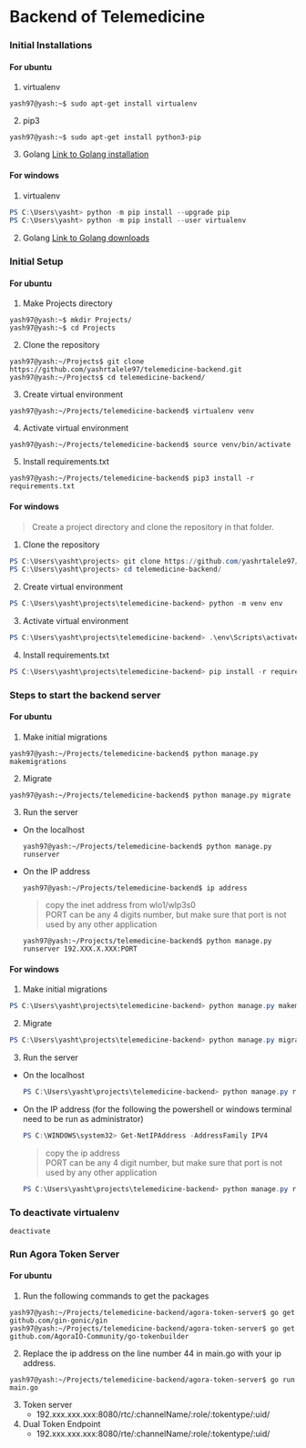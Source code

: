 # Backend of Telemedicine

### Initial Installations
#### For ubuntu
1. virtualenv
```console
yash97@yash:~$ sudo apt-get install virtualenv
```
2. pip3
```console
yash97@yash:~$ sudo apt-get install python3-pip
```
3. Golang
[Link to Golang installation](https://golang.org/doc/install)
#### For windows
1. virtualenv
```powershell
PS C:\Users\yasht> python -m pip install --upgrade pip
PS C:\Users\yasht> python -m pip install --user virtualenv
```
2. Golang
[Link to Golang downloads](https://golang.org/dl/)
### Initial Setup
#### For ubuntu
1. Make Projects directory
```console
yash97@yash:~$ mkdir Projects/
yash97@yash:~$ cd Projects
```
2. Clone the repository
```console
yash97@yash:~/Projects$ git clone https://github.com/yashrtalele97/telemedicine-backend.git
yash97@yash:~/Projects$ cd telemedicine-backend/
```
3. Create virtual environment
```console
yash97@yash:~/Projects/telemedicine-backend$ virtualenv venv
```
4. Activate virtual environment
```console
yash97@yash:~/Projects/telemedicine-backend$ source venv/bin/activate
```
5. Install requirements.txt
```console
yash97@yash:~/Projects/telemedicine-backend$ pip3 install -r requirements.txt
```
#### For windows
> Create a project directory and clone the repository in that folder.
1. Clone the repository
```powershell
PS C:\Users\yasht\projects> git clone https://github.com/yashrtalele97/telemedicine-backend.git
PS C:\Users\yasht\projects> cd telemedicine-backend/
```
2. Create virtual environment
```powershell
PS C:\Users\yasht\projects\telemedicine-backend> python -m venv env
```
3. Activate virtual environment
```powershell
PS C:\Users\yasht\projects\telemedicine-backend> .\env\Scripts\activate
```
4. Install requirements.txt
```powershell
PS C:\Users\yasht\projects\telemedicine-backend> pip install -r requirements.txt
```

### Steps to start the backend server
#### For ubuntu
1. Make initial migrations
```console
yash97@yash:~/Projects/telemedicine-backend$ python manage.py makemigrations
```
2. Migrate
```console
yash97@yash:~/Projects/telemedicine-backend$ python manage.py migrate
```
3. Run the server
  - On the localhost  
    ```console
    yash97@yash:~/Projects/telemedicine-backend$ python manage.py runserver
    ```
  - On the IP address
    ```console
    yash97@yash:~/Projects/telemedicine-backend$ ip address
    ```
   
    > copy the inet address from wlo1/wlp3s0 <br />
    > PORT can be any 4 digits number, but make sure that port is not used by any other application
    ```console
    yash97@yash:~/Projects/telemedicine-backend$ python manage.py runserver 192.XXX.X.XXX:PORT
    ```
#### For windows
1. Make initial migrations
```powershell
PS C:\Users\yasht\projects\telemedicine-backend> python manage.py makemigrations
```
2. Migrate
```powershell
PS C:\Users\yasht\projects\telemedicine-backend> python manage.py migrate
```
3. Run the server
  - On the localhost  
    ```powershell
    PS C:\Users\yasht\projects\telemedicine-backend> python manage.py runserver
    ```
  - On the IP address (for the following the powershell or windows terminal need to be run as administrator)
    ```powershell
    PS C:\WINDOWS\system32> Get-NetIPAddress -AddressFamily IPV4
    ```
   
    > copy the ip address <br />
    > PORT can be any 4 digit number, but make sure that port is not used by any other application
    ```powershell
    PS C:\Users\yasht\projects\telemedicine-backend> python manage.py runserver 192.xxx.xxx.xxx:PORT
    ```
### To deactivate virtualenv
```console
deactivate
```

### Run Agora Token Server
#### For ubuntu
1. Run the following commands to get the packages
```console
yash97@yash:~/Projects/telemedicine-backend/agora-token-server$ go get github.com/gin-gonic/gin
yash97@yash:~/Projects/telemedicine-backend/agora-token-server$ go get github.com/AgoraIO-Community/go-tokenbuilder
```
2. Replace the ip address on the line number 44 in main.go with your ip address.
```console
yash97@yash:~/Projects/telemedicine-backend/agora-token-server$ go run main.go
```
3. Token server
   - 192.xxx.xxx.xxx:8080/rtc/:channelName/:role/:tokentype/:uid/
4. Dual Token Endpoint
   - 192.xxx.xxx.xxx:8080/rte/:channelName/:role/:tokentype/:uid/
